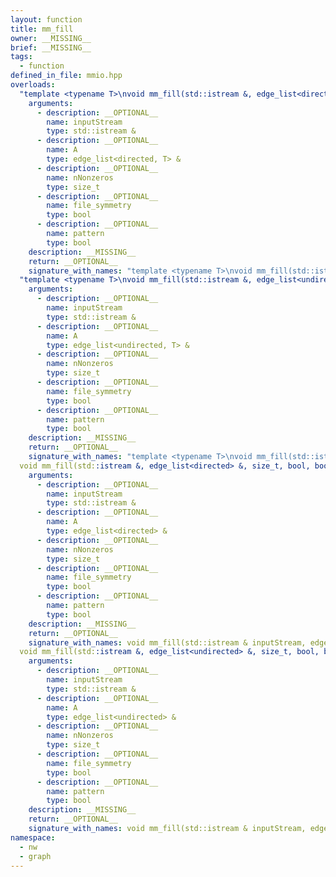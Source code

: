 ```yaml
---
layout: function
title: mm_fill
owner: __MISSING__
brief: __MISSING__
tags:
  - function
defined_in_file: mmio.hpp
overloads:
  "template <typename T>\nvoid mm_fill(std::istream &, edge_list<directed, T> &, size_t, bool, bool)":
    arguments:
      - description: __OPTIONAL__
        name: inputStream
        type: std::istream &
      - description: __OPTIONAL__
        name: A
        type: edge_list<directed, T> &
      - description: __OPTIONAL__
        name: nNonzeros
        type: size_t
      - description: __OPTIONAL__
        name: file_symmetry
        type: bool
      - description: __OPTIONAL__
        name: pattern
        type: bool
    description: __MISSING__
    return: __OPTIONAL__
    signature_with_names: "template <typename T>\nvoid mm_fill(std::istream & inputStream, edge_list<directed, T> & A, size_t nNonzeros, bool file_symmetry, bool pattern)"
  "template <typename T>\nvoid mm_fill(std::istream &, edge_list<undirected, T> &, size_t, bool, bool)":
    arguments:
      - description: __OPTIONAL__
        name: inputStream
        type: std::istream &
      - description: __OPTIONAL__
        name: A
        type: edge_list<undirected, T> &
      - description: __OPTIONAL__
        name: nNonzeros
        type: size_t
      - description: __OPTIONAL__
        name: file_symmetry
        type: bool
      - description: __OPTIONAL__
        name: pattern
        type: bool
    description: __MISSING__
    return: __OPTIONAL__
    signature_with_names: "template <typename T>\nvoid mm_fill(std::istream & inputStream, edge_list<undirected, T> & A, size_t nNonzeros, bool file_symmetry, bool pattern)"
  void mm_fill(std::istream &, edge_list<directed> &, size_t, bool, bool):
    arguments:
      - description: __OPTIONAL__
        name: inputStream
        type: std::istream &
      - description: __OPTIONAL__
        name: A
        type: edge_list<directed> &
      - description: __OPTIONAL__
        name: nNonzeros
        type: size_t
      - description: __OPTIONAL__
        name: file_symmetry
        type: bool
      - description: __OPTIONAL__
        name: pattern
        type: bool
    description: __MISSING__
    return: __OPTIONAL__
    signature_with_names: void mm_fill(std::istream & inputStream, edge_list<directed> & A, size_t nNonzeros, bool file_symmetry, bool pattern)
  void mm_fill(std::istream &, edge_list<undirected> &, size_t, bool, bool):
    arguments:
      - description: __OPTIONAL__
        name: inputStream
        type: std::istream &
      - description: __OPTIONAL__
        name: A
        type: edge_list<undirected> &
      - description: __OPTIONAL__
        name: nNonzeros
        type: size_t
      - description: __OPTIONAL__
        name: file_symmetry
        type: bool
      - description: __OPTIONAL__
        name: pattern
        type: bool
    description: __MISSING__
    return: __OPTIONAL__
    signature_with_names: void mm_fill(std::istream & inputStream, edge_list<undirected> & A, size_t nNonzeros, bool file_symmetry, bool pattern)
namespace:
  - nw
  - graph
---
```

